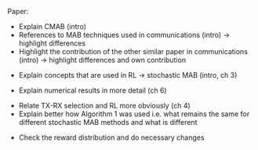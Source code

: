 Paper:
- Explain CMAB (intro)
- References to MAB techniques used in communications (intro) -> highlight differences
- Highlight the contribution of the other similar paper in communications (intro) -> highlight differences and own contribution
+ Explain concepts that are used in RL -> stochastic MAB (intro, ch 3)
- Explain numerical results in more detail (ch 6)
+ Relate TX-RX selection and RL more obviously (ch 4)
+ Explain better how Algorithm 1 was used i.e. what remains the same for different stochastic MAB methods and what is different
- Check the reward distribution and do necessary changes
